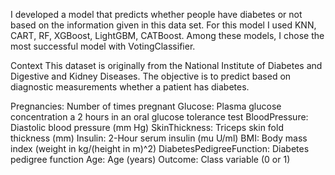 I developed a model that predicts whether people have diabetes or not based on the information given in this data set. For this model I used KNN, CART, RF, XGBoost, LightGBM, CATBoost. Among these models, I chose the most successful model with VotingClassifier.

Context
This dataset is originally from the National Institute of Diabetes and Digestive and Kidney Diseases. The objective is to predict based on diagnostic measurements whether a patient has diabetes.


Pregnancies: Number of times pregnant
Glucose: Plasma glucose concentration a 2 hours in an oral glucose tolerance test
BloodPressure: Diastolic blood pressure (mm Hg)
SkinThickness: Triceps skin fold thickness (mm)
Insulin: 2-Hour serum insulin (mu U/ml)
BMI: Body mass index (weight in kg/(height in m)^2)
DiabetesPedigreeFunction: Diabetes pedigree function
Age: Age (years)
Outcome: Class variable (0 or 1)

